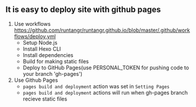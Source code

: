 ## It is easy to deploy site with github pages
1. Use workflows
https://github.com/runtangr/runtangr.github.io/blob/master/.github/workflows/deploy.yml
    * Setup Node.js
    * Install Hexo CLI
    * Install dependencies
    * Build for making static files
    * Deploy to GitHub Pages(use PERSONAL_TOKEN for pushing code to your branch 'gh-pages')
2. Use Github Pages
    * `pages build and deployment` action was set in `Setting Pages`
    * `pages build and deployment` actions will run when gh-pages branch recieve static files
    
